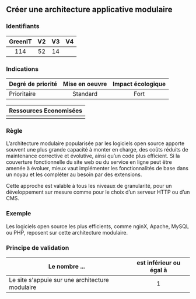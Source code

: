 ## Créer une architecture applicative modulaire

### Identifiants

| GreenIT |  V2  |  V3  |  V4  |
|:-------:|:----:|:----:|:----:|
|  114    | 52  | 14  |      |

### Indications

| Degré de priorité |      Mise en oeuvre       |  Impact écologique    | 
|-------------------|:-------------------------:|:---------------------:|
| Prioritaire       |  Standard                 | Fort                  | 


|Ressources Economisées                                      |
|:----------------------------------------------------------:|
|    |

### Règle

L’architecture modulaire popularisée par les logiciels open source apporte souvent une plus grande capacité à monter en charge,
des coûts réduits de maintenance corrective et évolutive, ainsi qu’un code plus efficient.
Si la couverture fonctionnelle du site web ou du service en ligne peut être amenée à évoluer, mieux vaut implémenter les fonctionnalités de base dans un noyau et les compléter au besoin par des extensions.

Cette approche est valable à tous les niveaux de granularité, pour un développement sur mesure comme pour le choix d’un serveur HTTP ou d’un CMS.

### Exemple

Les logiciels open source les plus efficients, comme nginX, Apache, MySQL ou PHP, reposent sur cette architecture modulaire.

### Principe de validation

| Le nombre ...     | est inférieur ou égal à   |  
|-------------------|:-------------------------:|
|  Le site s'appuie sur une architecture modulaire | 1  |
